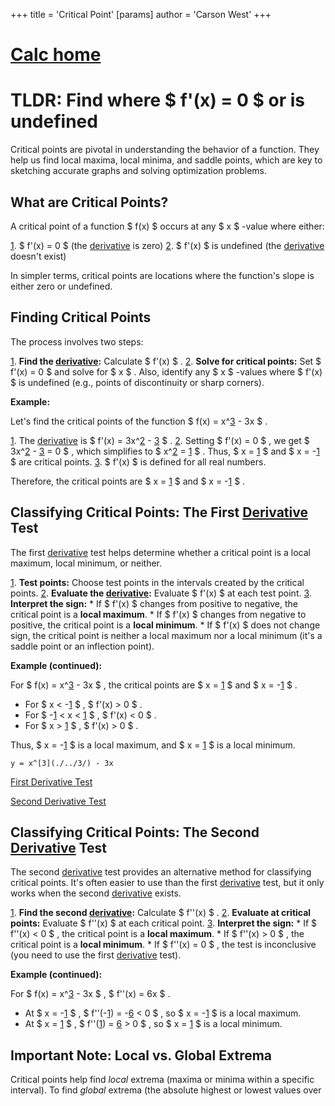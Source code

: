+++
 title = 'Critical Point'
[params]
	author = 'Carson West'
+++
# [Calc home](./../calc-home/)

# TLDR: Find where  $ f'(x) = 0 $   or is undefined 

Critical points are pivotal in understanding the behavior of a function.  They help us find local maxima, local minima, and saddle points, which are key to sketching accurate graphs and solving optimization problems.

## What are Critical Points?

A critical point of a function  $ f(x) $  occurs at any  $ x $ -value where either:

[1](./../1/).   $ f'(x) = 0 $  (the [derivative](./../derivative/) is zero)
[2](./../2/).   $ f'(x) $  is undefined (the [derivative](./../derivative/) doesn't exist)

In simpler terms, critical points are locations where the function's slope is either zero or undefined.

## Finding Critical Points

The process involves two steps:

[1](./../1/). **Find the [derivative](./../derivative/):** Calculate  $ f'(x) $ .
[2](./../2/). **Solve for critical points:**  Set  $ f'(x) = 0 $  and solve for  $ x $ .  Also, identify any  $ x $ -values where  $ f'(x) $  is undefined (e.g., points of discontinuity or sharp corners).

**Example:**

Let's find the critical points of the function  $ f(x) = x^[3](./../3/) - 3x $ .

[1](./../1/).  The [derivative](./../derivative/) is  $ f'(x) = 3x^[2](./../2/) - [3](./../3/) $ .
[2](./../2/).  Setting  $ f'(x) = 0 $ , we get  $ 3x^[2](./../2/) - [3](./../3/) = 0 $ , which simplifies to  $ x^[2](./../2/) = [1](./../1/) $ .  Thus,  $ x = [1](./../1/) $  and  $ x = -[1](./../1/) $  are critical points.
[3](./../3/).  $ f'(x) $  is defined for all real numbers.

Therefore, the critical points are  $ x = [1](./../1/) $  and  $ x = -[1](./../1/) $ .


## Classifying Critical Points: The First [Derivative](./../derivative/) Test

The first [derivative](./../derivative/) test helps determine whether a critical point is a local maximum, local minimum, or neither.

[1](./../1/). **Test points:** Choose test points in the intervals created by the critical points.
[2](./../2/). **Evaluate the [derivative](./../derivative/):**  Evaluate  $ f'(x) $  at each test point.
[3](./../3/). **Interpret the sign:**
    * If  $ f'(x) $  changes from positive to negative, the critical point is a **local maximum**.
    * If  $ f'(x) $  changes from negative to positive, the critical point is a **local minimum**.
    * If  $ f'(x) $  does not change sign, the critical point is neither a local maximum nor a local minimum (it's a saddle point or an inflection point).

**Example (continued):**

For  $ f(x) = x^[3](./../3/) - 3x $ , the critical points are  $ x = [1](./../1/) $  and  $ x = -[1](./../1/) $ .

*   For  $ x < -[1](./../1/) $ ,  $ f'(x) > 0 $ .
*   For  $ -[1](./../1/) < x < [1](./../1/) $ ,  $ f'(x) < 0 $ .
*   For  $ x > [1](./../1/) $ ,  $ f'(x) > 0 $ .

Thus,  $ x = -[1](./../1/) $  is a local maximum, and  $ x = [1](./../1/) $  is a local minimum.

```desmos-graph
y = x^[3](./../3/) - 3x
```

[First Derivative Test](./../first-derivative-test/)

[Second Derivative Test](./../second-derivative-test/)


## Classifying Critical Points: The Second [Derivative](./../derivative/) Test

The second [derivative](./../derivative/) test provides an alternative method for classifying critical points.  It's often easier to use than the first [derivative](./../derivative/) test, but it only works when the second [derivative](./../derivative/) exists.

[1](./../1/). **Find the second [derivative](./../derivative/):** Calculate  $ f''(x) $ .
[2](./../2/). **Evaluate at critical points:** Evaluate  $ f''(x) $  at each critical point.
[3](./../3/). **Interpret the sign:**
    * If  $ f''(x) < 0 $ , the critical point is a **local maximum**.
    * If  $ f''(x) > 0 $ , the critical point is a **local minimum**.
    * If  $ f''(x) = 0 $ , the test is inconclusive (you need to use the first [derivative](./../derivative/) test).


**Example (continued):**

For  $ f(x) = x^[3](./../3/) - 3x $ ,  $ f''(x) = 6x $ .

*   At  $ x = -[1](./../1/) $ ,  $ f''(-[1](./../1/)) = -[6](./../6/) < 0 $ , so  $ x = -[1](./../1/) $  is a local maximum.
*   At  $ x = [1](./../1/) $ ,  $ f''([1](./../1/)) = [6](./../6/) > 0 $ , so  $ x = [1](./../1/) $  is a local minimum.

##  Important Note: Local vs. Global Extrema

Critical points help find *local* extrema (maxima or minima within a specific interval). To find *global* extrema (the absolute highest or lowest values over